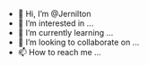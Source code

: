 - 👋 Hi, I’m @Jernilton
- 👀 I’m interested in ...
- 🌱 I’m currently learning ...
- 💞️ I’m looking to collaborate on ...
- 📫 How to reach me ...

<!---
Jernilton/Jernilton is a ✨ special ✨ repository because its `README.md` (this file) appears on your GitHub profile.
You can click the Preview link to take a look at your changes.
--->
